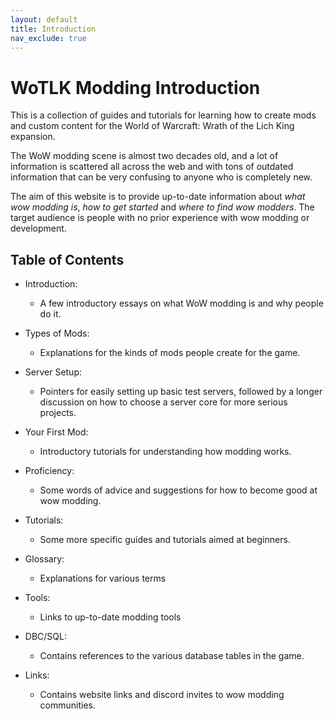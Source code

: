 ```yaml
---
layout: default
title: Introduction
nav_exclude: true
---
```


# WoTLK Modding Introduction

This is a collection of guides and tutorials for learning how to create mods and custom content for the World of Warcraft: Wrath of the Lich King expansion.

The WoW modding scene is almost two decades old, and a lot of information is scattered all across the web and with tons of outdated information that can be very confusing to anyone who is completely new.

The aim of this website is to provide up-to-date information about _what wow modding is_, _how to get started_ and _where to find wow modders_. The target audience is people with no prior experience with wow modding or development.

## Table of Contents

- Introduction: 
    - A few introductory essays on what WoW modding is and why people do it.

- Types of Mods:
    - Explanations for the kinds of mods people create for the game.

- Server Setup:
    - Pointers for easily setting up basic test servers, followed by a longer discussion on how to choose a server core for more serious projects.

- Your First Mod:
    - Introductory tutorials for understanding how modding works.

- Proficiency: 
    - Some words of advice and suggestions for how to become good at wow modding.

- Tutorials:
    - Some more specific guides and tutorials aimed at beginners.
    
- Glossary: 
    - Explanations for various terms 

- Tools:
    - Links to up-to-date modding tools

- DBC/SQL: 
    - Contains references to the various database tables in the game.

- Links:
    - Contains website links and discord invites to wow modding communities.